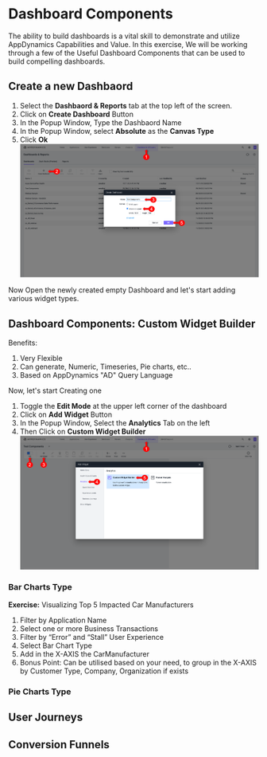 
# Dashboard Components 

The ability to build dashboards is a vital skill to demonstrate and utilize AppDynamics Capabilities and Value. 
In this exercise, We will be working through a few of the Useful Dashboard Components that can be used to build compelling dashboards.

## Create a new Dashbaord
1. Select the **Dashbaord & Reports** tab at the top left of the screen.
2. Click on **Create Dashboard** Button
3. In the Popup Window, Type the Dashbaord Name
4. In the Popup Window, select **Absolute** as the **Canvas Type**
5. Click **Ok**
![WinSCP 1](assets/images/06-new-dashboard-01.png)

Now Open the newly created  empty  Dashboard and let's start adding various widget types.

## Dashboard Components: Custom Widget Builder
Benefits:
1.	Very Flexible
2.	Can generate, Numeric, Timeseries, Pie charts, etc.. 
3.	Based on AppDynamics "AD" Query Language 

Now, let's start Creating one
1. Toggle the **Edit Mode** at the upper left corner of the dashboard
2. Click on **Add Widget** Button
3. In the Popup Window, Select the **Analytics** Tab  on the left
4. Then Click on **Custom Widget Builder**
![WinSCP 1](assets/images/06-custom-widget-02.png)


### Bar Charts Type
 **Exercise:** Visualizing Top 5 Impacted Car Manufacturers 
1.	Filter by Application Name
2.	Select one or more Business Transactions
3.	Filter by “Error” and “Stall” User Experience 
4.	Select Bar Chart Type
5.	Add in the X-AXIS the CarManufacturer
6.	Bonus Point: Can be utilised based on your need, to group in the X-AXIS by Customer Type, Company, Organization if exists

### Pie Charts Type

## User Journeys

## Conversion Funnels
